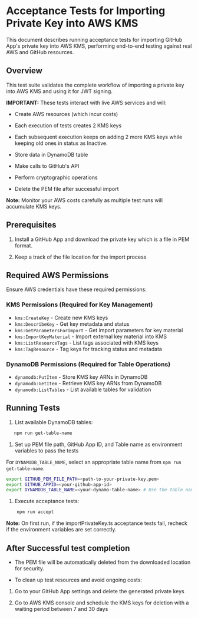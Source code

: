# Acceptance Tests for Importing Private Key into AWS KMS

This document describes running acceptance tests
for importing GitHub App's private key into AWS KMS,
performing end-to-end testing against real AWS and GitHub resources.

## Overview

This test suite validates the complete workflow
of importing a private key into AWS KMS
and using it for JWT signing.

**IMPORTANT:** These tests interact with live AWS services and will:

- Create AWS resources (which incur costs)

- Each execution of tests creates 2 KMS keys

- Each subsequent execution keeps on adding 2 more KMS keys while
  keeping old ones in status as Inactive.

- Store data in DynamoDB table

- Make calls to GitHub's API

- Perform cryptographic operations

- Delete the PEM file after successful import

**Note:** Monitor your AWS costs carefully as multiple test runs will
accumulate KMS keys.

## Prerequisites

1. Install a GitHub App and download the private key which is a file in PEM
   format.

1. Keep a track of the file location for the import process

## Required AWS Permissions

Ensure AWS credentials have these required permissions:

### **KMS Permissions (Required for Key Management)**

- `kms:CreateKey` - Create new KMS keys
- `kms:DescribeKey` - Get key metadata and status
- `kms:GetParametersForImport` - Get import parameters for key material
- `kms:ImportKeyMaterial` - Import external key material into KMS
- `kms:ListResourceTags` - List tags associated with KMS keys
- `kms:TagResource` - Tag keys for tracking status and metadata

### **DynamoDB Permissions (Required for Table Operations)**

- `dynamodb:PutItem` - Store KMS key ARNs in DynamoDB
- `dynamodb:GetItem` - Retrieve KMS key ARNs from DynamoDB
- `dynamodb:ListTables` - List available tables for validation

## Running Tests

1. List available DynamoDB tables:

```sh
   npm run get-table-name
```

1. Set up PEM file path, GitHub App ID,
   and Table name as environment variables to pass the tests

For `DYNAMODB_TABLE_NAME`, select an appropriate table name from `npm run get-table-name`.

```sh
export GITHUB_PEM_FILE_PATH=<path-to-your-private-key.pem>
export GITHUB_APPID=<your-github-app-id>
export DYNAMODB_TABLE_NAME=<your-dynamo-table-name> # Use the table name you picked from step 1
```

1. Execute acceptance tests:

```sh
    npm run accept
```

**Note:** On first run, if the importPrivateKey.ts acceptance tests fail,
recheck if the environment variables are set correctly.

## After Successful test completion

- The PEM file will be automatically deleted from the downloaded location for
  security.

- To clean up test resources and avoid ongoing costs:

1. Go to your GitHub App settings and delete the generated private keys

1. Go to AWS KMS console and schedule the KMS keys for deletion with
   a waiting period between 7 and 30 days
